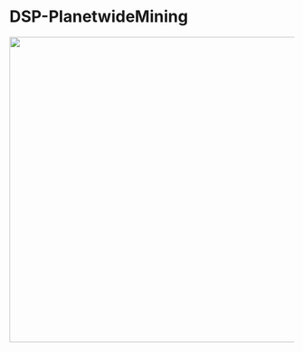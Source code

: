 # DSP-PlanetwideMining
 
 <img src="https://media.giphy.com/media/6XuYopT3fCyhEJ4v1F/giphy.gif" width="960" height="540" />
